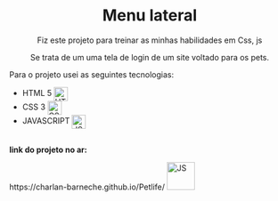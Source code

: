 <body >
    <h1 align = 'center'><strong>Menu lateral</strong></h1>
    <p align = 'center'>Fiz este projeto para treinar as minhas habilidades em Css, js</p>
    <p align = 'center'>Se trata de um uma tela de login de um site voltado para os pets.</p>
    <p>Para o projeto usei as seguintes tecnologias:</p>
    <div>
        <ul>
         <li>HTML 5 <img align="center" width="25px" alt="HTML5" src="https://i.imgur.com/BzwyCup.png"></li>
         <li>CSS 3 <img align="center" width="25px" alt="CSS3" src="https://i.imgur.com/ZrplmED.png"></li>
         <li>JAVASCRIPT <img align="center" width="25px" alt="JS" src="https://i.imgur.com/KbVl6l3.png"></li>
        </ul>
    </div>
  <h2></h2>
  <p><strong>link do projeto no ar:</p></strong> 
  <div>
  https://charlan-barneche.github.io/Petlife/ <img align="bottom" width="50px" alt="JS" src="https://media.giphy.com/media/9366IYNrJIFZeEyiwt/giphy.gif">
  <h2></h2>
  </div>  
</body>
